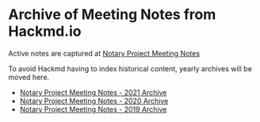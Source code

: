# Archive of Meeting Notes from Hackmd.io

Active notes are captured at [Notary Project Meeting Notes](https://hackmd.io/_vrqBGAOSUC_VWvFzWruZw?view)

To avoid Hackmd having to index historical content, yearly archives will be moved here.

- [Notary Project Meeting Notes - 2021 Archive](./meeting-notes-2021.md)
- [Notary Project Meeting Notes - 2020 Archive](./meeting-notes-2020.md)
- [Notary Project Meeting Notes - 2019 Archive](./meeting-notes-2019.md)
